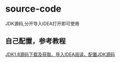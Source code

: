 # source-code
JDK源码,分开导入IDEA打开即可使用

## 自己配置，参考教程
[JDK1.8源码下载及获取、导入IDEA阅读、配置JDK源码](https://blog.csdn.net/ber_bai/article/details/121424394)